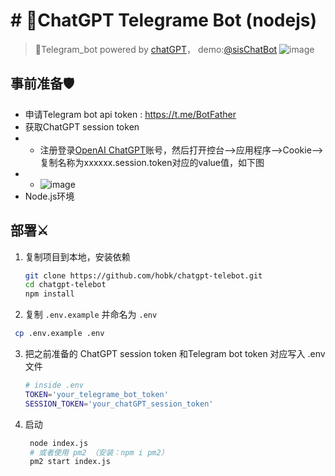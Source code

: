 # # 🔮ChatGPT Telegrame Bot (nodejs)

> 💍️Telegram_bot powered by [chatGPT](https://chat.openai.com)，
demo:[@sisChatBot](https://t.me/sisChatBot)
![image](https://www.helloimg.com/images/2022/12/07/Zy9IPb.md.jpg)

## 事前准备🛡️
- 申请Telegram bot api token : https://t.me/BotFather
- 获取ChatGPT session token 
- - 注册登录[OpenAI ChatGPT](https://chat.openai.com/chat)账号，然后打开控台-->应用程序-->Cookie-->复制名称为xxxxxx.session.token对应的value值，如下图
- - ![image](https://www.helloimg.com/images/2022/12/07/Zy9MqR.png)
- Node.js环境

## 部署⚔️

1. 复制项目到本地，安装依赖

   ```bash
   git clone https://github.com/hobk/chatgpt-telebot.git
   cd chatgpt-telebot
   npm install
   ```

2.  复制 `.env.example` 并命名为 `.env`
   
   ```bash
    cp .env.example .env
   ```

3. 把之前准备的 ChatGPT session token  和Telegram bot  token 对应写入 .env 文件

   ```bash
   # inside .env
   TOKEN='your_telegrame_bot_token'
   SESSION_TOKEN='your_chatGPT_session_token'
   ```

4. 启动

   ```bash
    node index.js
    # 或者使用 pm2 （安装：npm i pm2）
    pm2 start index.js
   ``` 